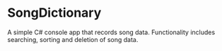 # SongDictionary
A simple C# console app that records song data. Functionality includes searching, sorting and deletion of song data.

